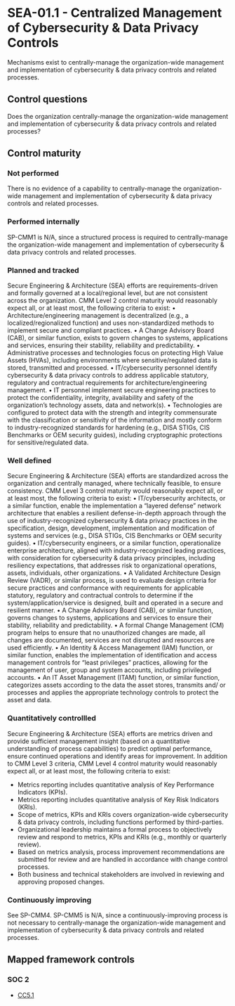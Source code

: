 # SEA-01.1 - Centralized Management of Cybersecurity & Data Privacy Controls
Mechanisms exist to centrally-manage the organization-wide management and implementation of cybersecurity & data privacy controls and related processes.
## Control questions
Does the organization centrally-manage the organization-wide management and implementation of cybersecurity & data privacy controls and related processes?
## Control maturity
### Not performed
There is no evidence of a capability to centrally-manage the organization-wide management and implementation of cybersecurity & data privacy controls and related processes.
### Performed internally
SP-CMM1 is N/A, since a structured process is required to centrally-manage the organization-wide management and implementation of cybersecurity & data privacy controls and related processes.
### Planned and tracked
Secure Engineering & Architecture (SEA) efforts are requirements-driven and formally governed at a local/regional level, but are not consistent across the organization. CMM Level 2 control maturity would reasonably expect all, or at least most, the following criteria to exist:
•	Architecture/engineering management is decentralized (e.g., a localized/regionalized function) and uses non-standardized methods to implement secure and compliant practices.
•	A Change Advisory Board (CAB), or similar function, exists to govern changes to systems, applications and services, ensuring their stability, reliability and predictability. 
•	Administrative processes and technologies focus on protecting High Value Assets (HVAs), including environments where sensitive/regulated data is stored, transmitted and processed.
•	IT/cybersecurity personnel identify cybersecurity & data privacy controls to address applicable statutory, regulatory and contractual requirements for architecture/engineering management. 
•	IT personnel implement secure engineering practices to protect the confidentiality, integrity, availability and safety of the organization’s technology assets, data and network(s).
•	Technologies are configured to protect data with the strength and integrity commensurate with the classification or sensitivity of the information and mostly conform to industry-recognized standards for hardening (e.g., DISA STIGs, CIS Benchmarks or OEM security guides), including cryptographic protections for sensitive/regulated data.
### Well defined
Secure Engineering & Architecture (SEA) efforts are standardized across the organization and centrally managed, where technically feasible, to ensure consistency. CMM Level 3 control maturity would reasonably expect all, or at least most, the following criteria to exist:
•	IT/cybersecurity architects, or a similar function, enable the implementation a “layered defense” network architecture that enables a resilient defense-in-depth approach through the use of industry-recognized cybersecurity & data privacy practices in the specification, design, development, implementation and modification of systems and services (e.g., DISA STIGs, CIS Benchmarks or OEM security guides).
•	IT/cybersecurity engineers, or a similar function, operationalize enterprise architecture, aligned with industry-recognized leading practices, with consideration for cybersecurity & data privacy principles, including resiliency expectations, that addresses risk to organizational operations, assets, individuals, other organizations. 
•	A Validated Architecture Design Review (VADR), or similar process, is used to evaluate design criteria for secure practices and conformance with requirements for applicable statutory, regulatory and contractual controls to determine if the system/application/service is designed, built and operated in a secure and resilient manner. 
•	A Change Advisory Board (CAB), or similar function, governs changes to systems, applications and services to ensure their stability, reliability and predictability. 
•	A formal Change Management (CM) program helps to ensure that no unauthorized changes are made, all changes are documented, services are not disrupted and resources are used efficiently.
•	An Identity & Access Management (IAM) function, or similar function, enables the implementation of identification and access management controls for “least privileges” practices, allowing for the management of user, group and system accounts, including privileged accounts.
•	An IT Asset Management (ITAM) function, or similar function, categorizes assets according to the data the asset stores, transmits and/ or processes and applies the appropriate technology controls to protect the asset and data.
### Quantitatively controllled
Secure Engineering & Architecture (SEA) efforts are metrics driven and provide sufficient management insight (based on a quantitative understanding of process capabilities) to predict optimal performance, ensure continued operations and identify areas for improvement. In addition to CMM Level 3 criteria, CMM Level 4 control maturity would reasonably expect all, or at least most, the following criteria to exist:
- 	Metrics reporting includes quantitative analysis of Key Performance Indicators (KPIs).
- 	Metrics reporting includes quantitative analysis of Key Risk Indicators (KRIs).
- 	Scope of metrics, KPIs and KRIs covers organization-wide cybersecurity & data privacy controls, including functions performed by third-parties.
- 	Organizational leadership maintains a formal process to objectively review and respond to metrics, KPIs and KRIs (e.g., monthly or quarterly review).
- 	Based on metrics analysis, process improvement recommendations are submitted for review and are handled in accordance with change control processes.
- 	Both business and technical stakeholders are involved in reviewing and approving proposed changes.
### Continuously improving
See SP-CMM4. SP-CMM5 is N/A, since a continuously-improving process is not necessary to centrally-manage the organization-wide management and implementation of cybersecurity & data privacy controls and related processes.
## Mapped framework controls
### SOC 2
- [CC5.1](../soc2/cc51.md)